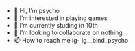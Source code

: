 - 👋 Hi, I’m psycho
- 👀 I’m interested in playing games
- 🌱 I’m currently studing in 10th
- 💞️ I’m looking to collaborate on nothing
- 📫 How to reach me ig- ig__bind_psycho
